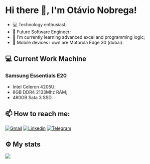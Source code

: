 # Hi there 👋, I'm Otávio Nobrega!

- 💻 Technology enthusiast;
- 🔭 Future Software Engineer;
- 🌱 I’m currently learning advanced excel and programming logic;
- 📱 Mobile devices i own are Motorola Edge 30 (dubai).

## 💻 Current Work Machine
### Samsung Essentials E20
- Intel Celeron 4205U;
- 8GB DDR4 2133Mhz RAM;
- 480GB Sata 3 SSD.

## 📫 How to reach me:
[![Gmail](https://img.shields.io/badge/Gmail-D14836?style=for-the-badge&logo=gmail&logoColor=FFFFFF&label=)](mailto:otavio.nobregadas@gmail.com)
[![Linkedin](https://img.shields.io/badge/linkedin-%231E77B5.svg?&style=for-the-badge&logo=linkedin&logoColor=FFFFFF&label=)](https://linkedin.com/in/otávio-nobrega-800b85293/)
[![Telegram](https://img.shields.io/badge/Telegram-2CA5E0.svg?style=for-the-badge&logo=telegram&logoColor=FFFFFF&label=)](https://t.me/nobregaX)

## ⚙️ My stats
<img src="https://komarev.com/ghpvc/?username=nobregaX">
